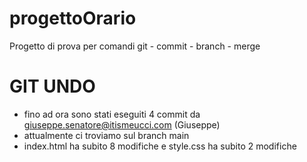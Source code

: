 # progettoOrario
Progetto di prova per comandi git - commit - branch - merge

# GIT UNDO
- fino ad ora sono stati eseguiti 4 commit da giuseppe.senatore@itismeucci.com (Giuseppe)
- attualmente ci troviamo sul branch main
- index.html ha subito 8 modifiche e style.css ha subito 2 modifiche